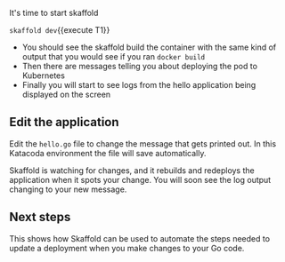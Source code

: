 It's time to start skaffold

`skaffold dev`{{execute T1}}

* You should see the skaffold build the container with the same kind of output that you would see if you ran `docker build`
* Then there are messages telling you about deploying the pod to Kubernetes
* Finally you will start to see logs from the hello application being displayed on the screen

## Edit the application

Edit the `hello.go` file to change the message that gets printed out. In this Katacoda environment the file will save automatically.

Skaffold is watching for changes, and it rebuilds and redeploys the application when it spots your change. You will soon see the log output changing to your new message.

## Next steps

This shows how Skaffold can be used to automate the steps needed to update a deployment when you make changes to your Go code.

